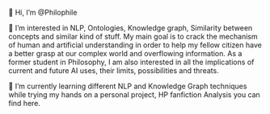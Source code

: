 👋 Hi, I’m @Philophile

👀 I’m interested in NLP, Ontologies, Knowledge graph, Similarity between concepts and similar kind of stuff. 
My main goal is to crack the mechanism of human and artificial understanding in order to help my fellow citizen have a better grasp at our complex world and overflowing information.
As a former student in Philosophy, I am also interested in all the implications of current and future AI uses, their limits, possibilities and threats.

🌱 I’m currently learning different NLP and Knowledge Graph techniques while trying my hands on a personal project, HP fanfiction Analysis you can find here.


